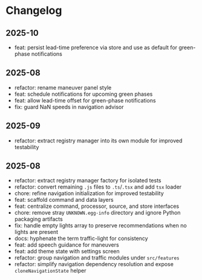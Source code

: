 # Changelog

## 2025-10

- feat: persist lead-time preference via store and use as default for green-phase notifications

## 2025-08

- refactor: rename maneuver panel style
- feat: schedule notifications for upcoming green phases
- feat: allow lead-time offset for green-phase notifications
- fix: guard NaN speeds in navigation advisor

## 2025-09

- refactor: extract registry manager into its own module for improved testability

## 2025-08

- refactor: extract registry manager factory for isolated tests
- refactor: convert remaining `.js` files to `.ts`/`.tsx` and add `tsx` loader
- chore: refine navigation initialization for improved testability
- feat: scaffold command and data layers
- feat: centralize command, processor, source, and store interfaces
- chore: remove stray `UNKNOWN.egg-info` directory and ignore Python packaging artifacts
- fix: handle empty lights array to preserve recommendations when no lights are present
- docs: hyphenate the term traffic-light for consistency
- feat: add speech guidance for maneuvers
- feat: add theme state with settings screen
- refactor: group navigation and traffic modules under `src/features`
- refactor: simplify navigation dependency resolution and expose `cloneNavigationState` helper
